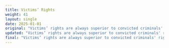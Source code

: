 ```yaml
---
title: Victims’ Rights
weight: 41
layout: single
date: 2025-01-01
original: "Victims’ rights are always superior to convicted criminals' rights. Victims’ right of restitution should be required of criminals. (Utah Constitution: Article I, Sections 7 & 12)"
updated: "Victims’ rights are always superior to convicted criminals' rights. **Victims’ right of restitution should be required of criminals. (Utah Constitution: Article I, Sections 7 & 12)**"
final: "Victims’ rights are always superior to convicted criminals' rights. Victims’ right of restitution should be required of criminals. (Utah Constitution: Article I, Sections 7 & 12)"
---
```

